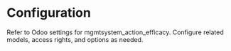 # Configuration

Refer to Odoo settings for mgmtsystem_action_efficacy. Configure related models, access rights, and options as needed.
